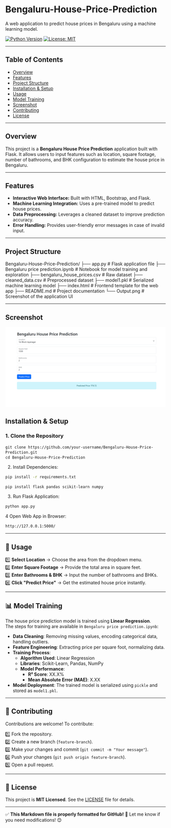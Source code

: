 # Bengaluru-House-Price-Prediction

A web application to predict house prices in Bengaluru using a machine learning model.

[![Python Version](https://img.shields.io/badge/Python-3.7%2B-blue.svg)](https://www.python.org/)
[![License: MIT](https://img.shields.io/badge/License-MIT-yellow.svg)](LICENSE)

---

## Table of Contents

- [Overview](#overview)
- [Features](#features)
- [Project Structure](#project-structure)
- [Installation & Setup](#installation--setup)
- [Usage](#usage)
- [Model Training](#model-training)
- [Screenshot](#screenshot)
- [Contributing](#contributing)
- [License](#license)

---

## Overview

This project is a **Bengaluru House Price Prediction** application built with Flask. It allows users to input features such as location, square footage, number of bathrooms, and BHK configuration to estimate the house price in Bengaluru.

---

## Features

- **Interactive Web Interface:** Built with HTML, Bootstrap, and Flask.
- **Machine Learning Integration:** Uses a pre-trained model to predict house prices.
- **Data Preprocessing:** Leverages a cleaned dataset to improve prediction accuracy.
- **Error Handling:** Provides user-friendly error messages in case of invalid input.

---

## Project Structure

Bengaluru-House-Price-Prediction/ ├── app.py # Flask application file ├── Bengaluru price prediction.ipynb # Notebook for model training and exploration ├── bengaluru_house_prices.csv # Raw dataset ├── cleaned_data.csv # Preprocessed dataset ├── model1.pkl # Serialized machine learning model ├── index.html # Frontend template for the web app ├── README.md # Project documentation └── Output.png # Screenshot of the application UI


---
## Screenshot
![App Screenshot](Output.png)

## Installation & Setup

### 1. Clone the Repository

```
git clone https://github.com/your-username/Bengaluru-House-Price-Prediction.git
cd Bengaluru-House-Price-Prediction
```
2. Install Dependencies:
```bash
pip install -r requirements.txt
```
```bash
pip install flask pandas scikit-learn numpy
```
3. Run Flask Application:
```bash
python app.py
```
4 Open Web App in Browser:
```bash
http://127.0.0.1:5000/
```


---

## 🚀 Usage

1️⃣ **Select Location** → Choose the area from the dropdown menu.  
2️⃣ **Enter Square Footage** → Provide the total area in square feet.  
3️⃣ **Enter Bathrooms & BHK** → Input the number of bathrooms and BHKs.  
4️⃣ **Click "Predict Price"** → Get the estimated house price instantly.

---

## 📊 Model Training

The house price prediction model is trained using **Linear Regression**.  
The steps for training are available in `Bengaluru price prediction.ipynb`:

- **Data Cleaning**: Removing missing values, encoding categorical data, handling outliers.
- **Feature Engineering**: Extracting price per square foot, normalizing data.
- **Training Process**:
  - **Algorithm Used**: Linear Regression
  - **Libraries**: Scikit-Learn, Pandas, NumPy
  - **Model Performance**: 
    - **R² Score**: XX.X%
    - **Mean Absolute Error (MAE)**: X.XX
- **Model Deployment**: The trained model is serialized using `pickle` and stored as `model1.pkl`.

---

## 🤝 Contributing

Contributions are welcome! To contribute:  

1️⃣ Fork the repository.  
2️⃣ Create a new branch (`feature-branch`).  
3️⃣ Make your changes and commit (`git commit -m "Your message"`).  
4️⃣ Push your changes (`git push origin feature-branch`).  
5️⃣ Open a pull request.

---

## 📜 License

This project is **MIT Licensed**. See the [LICENSE](LICENSE) file for details.

---

✅ **This Markdown file is properly formatted for GitHub!** 🚀 Let me know if you need modifications! 😊  

